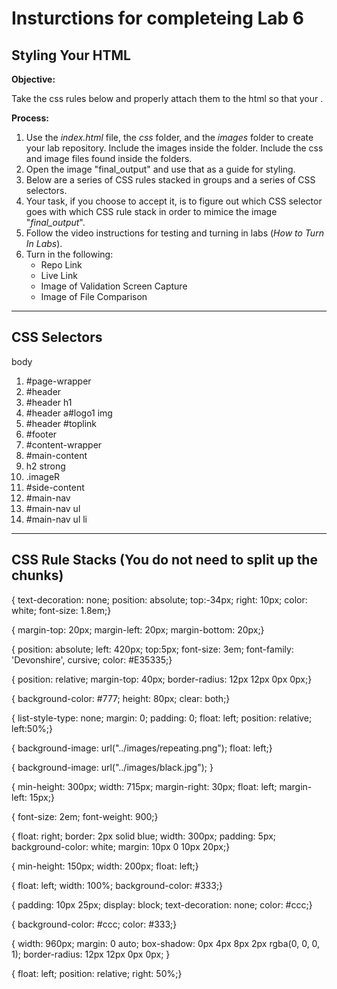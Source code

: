 # Insturctions for completeing Lab 6 
## Styling Your HTML

**Objective:**

Take the css rules below and properly attach them to the html so that your . 

**Process:**
1. Use the *index.html* file, the *css* folder, and the *images* folder to create your lab repository. Include the images inside the folder. Include the css and image files found inside the folders.
1. Open the image "final_output" and use that as a guide for styling.
1. Below are a series of CSS rules stacked in groups and a series of CSS selectors.
1. Your task, if you choose to accept it, is to figure out which CSS selector goes with which CSS rule stack in order to mimice the image "*final_output*".
1. Follow the video instructions for testing and turning in labs (*How to Turn In Labs*). 
1. Turn in the following:
    * Repo Link
    * Live Link
    * Image of Validation Screen Capture
    * Image of File Comparison

***

## CSS Selectors

body
1. #page-wrapper
1. #header
1. #header h1
1. #header a#logo1 img
1. #header #toplink
1. #footer
1. #content-wrapper
1. #main-content
1. h2 strong
1. .imageR
1. #side-content
1. #main-nav
1. #main-nav ul
1. #main-nav ul li

***

## CSS Rule Stacks (You do not need to split up the chunks)

{ text-decoration: none;
	position: absolute;
	top:-34px;
	right: 10px;
	color: white;
  font-size: 1.8em;}


{ margin-top: 20px;
  margin-left: 20px;
  margin-bottom: 20px;}
  

{	position: absolute;
	left: 420px;
	top:5px;
  font-size: 3em;
	font-family: 'Devonshire', cursive;
  color: #E35335;}


{ position: relative;
  margin-top: 40px;
  border-radius: 12px 12px 0px 0px;}


{	background-color: #777;
	height: 80px;
	clear: both;}


{	list-style-type: none;
	margin: 0;
	padding: 0;
	float: left;
	position: relative;
	left:50%;}


{	background-image: url("../images/repeating.png");
	float: left;}


{	background-image: url("../images/black.jpg"); }


{	min-height: 300px;
	width: 715px;
	margin-right: 30px;
	float: left;
	margin-left: 15px;}


{ font-size: 2em;
  font-weight: 900;}


{	float: right;
	border: 2px solid blue;
  width: 300px;
	padding: 5px;
	background-color: white;
	margin: 10px 0 10px 20px;}


{	min-height: 150px;
	width: 200px;
	float: left;}


{	float: left;
	width: 100%;
	background-color: #333;}


{	padding: 10px 25px;
	display: block;
	text-decoration: none;
	color: #ccc;}


{	background-color: #ccc;
	color: #333;}


{	width: 960px;
	margin: 0 auto;
	box-shadow: 0px 4px 8px 2px rgba(0, 0, 0, 1); 
	border-radius: 12px 12px 0px 0px; }
  
{	float: left;
	position: relative;
	right: 50%;}